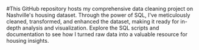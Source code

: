 #This GitHub repository hosts my comprehensive data cleaning project on Nashville's housing dataset. Through the power of SQL, 
I've meticulously cleaned, transformed, and enhanced the dataset, making it ready for in-depth analysis and visualization. 
Explore the SQL scripts and documentation to see how I turned raw data into a valuable resource for housing insights.

